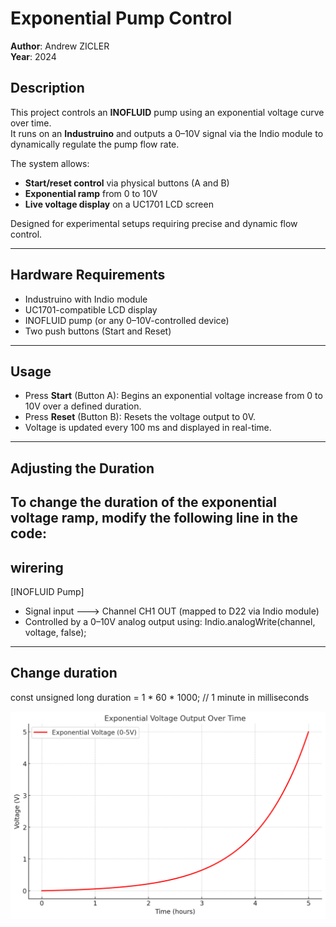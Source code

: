 # Exponential Pump Control

**Author**: Andrew ZICLER  
**Year**: 2024  

## Description

This project controls an **INOFLUID** pump using an exponential voltage curve over time.  
It runs on an **Industruino** and outputs a 0–10V signal via the Indio module to dynamically regulate the pump flow rate.

The system allows:
- **Start/reset control** via physical buttons (A and B)
- **Exponential ramp** from 0 to 10V
- **Live voltage display** on a UC1701 LCD screen

Designed for experimental setups requiring precise and dynamic flow control.

---

## Hardware Requirements

- Industruino with Indio module  
- UC1701-compatible LCD display  
- INOFLUID pump (or any 0–10V-controlled device)  
- Two push buttons (Start and Reset)

---

## Usage

- Press **Start** (Button A): Begins an exponential voltage increase from 0 to 10V over a defined duration.
- Press **Reset** (Button B): Resets the voltage output to 0V.
- Voltage is updated every 100 ms and displayed in real-time.

---

## Adjusting the Duration

To change the duration of the exponential voltage ramp, modify the following line in the code:
---
## wirering

[INOFLUID Pump]
   - Signal input  ---> Channel CH1 OUT (mapped to D22 via Indio module)
   - Controlled by a 0–10V analog output using:
       Indio.analogWrite(channel, voltage, false);
---

## Change duration
const unsigned long duration = 1 * 60 * 1000; // 1 minute in milliseconds

![](graph.png)
